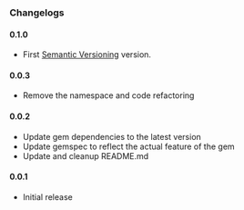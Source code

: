 ### Changelogs
#### 0.1.0

- First [Semantic Versioning][] version.

#### 0.0.3

- Remove the namespace and code refactoring

#### 0.0.2

- Update gem dependencies to the latest version
- Update gemspec to reflect the actual feature of the gem
- Update and cleanup README.md

#### 0.0.1

- Initial release

[Semantic Versioning]: http://semver.org
